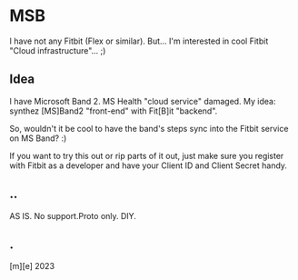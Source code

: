 # MSB
I have not any Fitbit (Flex or similar). But... I'm interested in cool Fitbit "Cloud infrastructure"... ;)

## Idea 

I have Microsoft Band 2. MS Health "cloud service" damaged. 
My idea: synthez [MS]Band2 "front-end" with Fit[B]it "backend".

So, wouldn't it be cool to have the band's steps sync into the Fitbit service on MS Band? :)

If you want to try this out or rip parts of it out, just make sure you register with Fitbit 
as a developer and have your Client ID and Client Secret handy.

## ..
AS IS. No support.Proto only. DIY.

## .
[m][e] 2023

